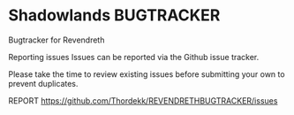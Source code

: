 # Shadowlands BUGTRACKER
Bugtracker for Revendreth 

Reporting issues
Issues can be reported via the Github issue tracker.

Please take the time to review existing issues before submitting your own to prevent duplicates.

REPORT https://github.com/Thordekk/REVENDRETHBUGTRACKER/issues
